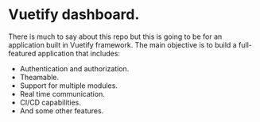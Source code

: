 # Vuetify dashboard.

There is much to say about this repo but this is going to be for an application built in Vuetify framework.
The main objective is to build a full-featured application that includes:

- Authentication and authorization.
- Theamable.
- Support for multiple modules.
- Real time communication.
- CI/CD capabilities.
- And some other features.
